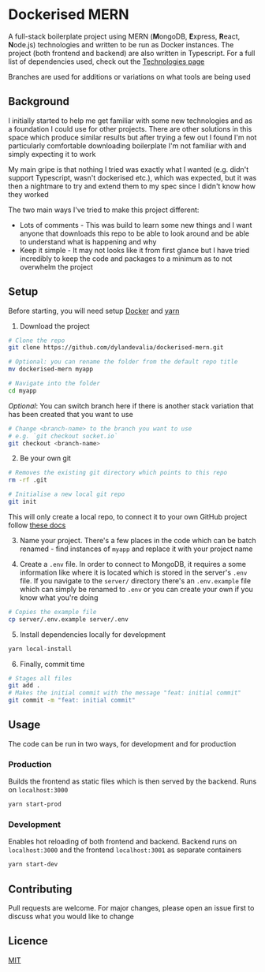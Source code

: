 # Dockerised MERN

A full-stack boilerplate project using MERN (**M**ongoDB, **E**xpress, **R**eact, **N**ode.js) technologies and written to be run as Docker instances. The project (both frontend and backend) are also written in Typescript. For a full list of dependencies used, check out the [Technologies page](https://github.com/dylandevalia/dockerised-mern/blob/master/client/src/routes/TechInfo/index.tsx)

Branches are used for additions or variations on what tools are being used

## Background

I initially started to help me get familiar with some new technologies and as a foundation I could use for other projects. There are other solutions in this space which produce similar results but after trying a few out I found I'm not particularly comfortable downloading boilerplate I'm not familiar with and simply expecting it to work

My main gripe is that nothing I tried was exactly what I wanted (e.g. didn't support Typescript, wasn't dockerised etc.), which was expected, but it was then a nightmare to try and extend them to my spec since I didn't know how they worked

The two main ways I've tried to make this project different:

- Lots of comments - This was build to learn some new things and I want anyone that downloads this repo to be able to look around and be able to understand what is happening and why
- Keep it simple - It may not looks like it from first glance but I have tried incredibly to keep the code and packages to a minimum as to not overwhelm the project

## Setup

Before starting, you will need setup [Docker](https://www.docker.com/get-started/) and [yarn](https://yarnpkg.com/getting-started)

1. Download the project

```bash
# Clone the repo
git clone https://github.com/dylandevalia/dockerised-mern.git

# Optional: you can rename the folder from the default repo title
mv dockerised-mern myapp

# Navigate into the folder
cd myapp
```

_Optional_: You can switch branch here if there is another stack variation that has been created that you want to use

```bash
# Change <branch-name> to the branch you want to use
# e.g. `git checkout socket.io`
git checkout <branch-name>
```

2. Be your own git

```bash
# Removes the existing git directory which points to this repo
rm -rf .git

# Initialise a new local git repo
git init
```

This will only create a local repo, to connect it to your own GitHub project follow [these docs](https://docs.github.com/en/get-started/importing-your-projects-to-github/importing-source-code-to-github/adding-locally-hosted-code-to-github)

3. Name your project. There's a few places in the code which can be batch renamed - find instances of `myapp` and replace it with your project name

4. Create a `.env` file. In order to connect to MongoDB, it requires a some information like where it is located which is stored in the server's `.env` file. If you navigate to the `server/` directory there's an `.env.example` file which can simply be renamed to `.env` or you can create your own if you know what you're doing

```bash
# Copies the example file
cp server/.env.example server/.env
```

5. Install dependencies locally for development

```bash
yarn local-install
```

6. Finally, commit time

```bash
# Stages all files
git add .
# Makes the initial commit with the message "feat: initial commit"
git commit -m "feat: initial commit"
```

## Usage

The code can be run in two ways, for development and for production

### Production

Builds the frontend as static files which is then served by the backend. Runs on `localhost:3000`

```bash
yarn start-prod
```

### Development

Enables hot reloading of both frontend and backend. Backend runs on `localhost:3000` and the frontend `localhost:3001` as separate containers

```bash
yarn start-dev
```

## Contributing

Pull requests are welcome. For major changes, please open an issue first to discuss what you would like to change

## Licence

[MIT](https://choosealicense.com/licenses/mit/)
